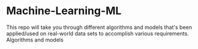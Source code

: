 # Machine-Learning-ML
This repo will take you through different algorithms and models that's been applied/used on real-world data sets to accomplish various requirements.
Algorithms and models
